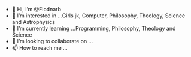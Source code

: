 - 👋 Hi, I’m @Flodnarb
- 👀 I’m interested in ...Girls jk, Computer, Philosophy, Theology, Science and Astrophysics
- 🌱 I’m currently learning ...Programming, Philosophy, Theology and Science
- 💞️ I’m looking to collaborate on ...
- 📫 How to reach me ...

<!---
Flodnarb/Flodnarb is a ✨ special ✨ repository because its `README.md` (this file) appears on your GitHub profile.
You can click the Preview link to take a look at your changes.
--->
